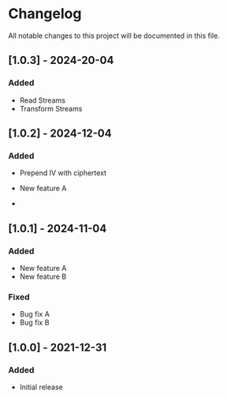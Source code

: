 # Changelog

All notable changes to this project will be documented in this file.
## [1.0.3] - 2024-20-04
### Added
- Read Streams 
- Transform Streams


## [1.0.2] - 2024-12-04

### Added

- Prepend IV with ciphertext

- New feature A
- 
## [1.0.1] - 2024-11-04

### Added

- New feature A
- New feature B

### Fixed

- Bug fix A
- Bug fix B

## [1.0.0] - 2021-12-31

### Added

- Initial release